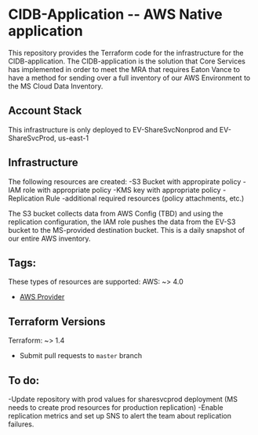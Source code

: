 # CIDB-Application -- AWS Native application
This repository provides the Terraform code for the infrastructure for the CIDB-application. The CIDB-application is the solution that Core Services has implemented in order to meet the MRA that requires Eaton Vance to have a method for sending over a full inventory of our AWS Environment to the MS Cloud Data Inventory.

## Account Stack
This infrastructure is only deployed to EV-ShareSvcNonprod and EV-ShareSvcProd, us-east-1

## Infrastructure
The following resources are created:
-S3 Bucket with appropirate policy
-IAM role with appropriate policy
-KMS key with appropriate policy
-Replication Rule
-additional required resources (policy attachments, etc.)

The S3 bucket collects data from AWS Config (TBD) and using the replication configuration, the IAM role pushes the data from the EV-S3 bucket to the MS-provided destination bucket. This is a daily snapshot of our entire AWS inventory.

## Tags:




These types of resources are supported:
AWS: ~> 4.0
* [AWS Provider](https://www.terraform.io/docs/providers/aws/)

## Terraform Versions

Terraform: ~> 1.4
* Submit pull requests to `master` branch

## To do:
-Update repository with prod values for sharesvcprod deployment (MS needs to create prod resources for production replication)
-Enable replication metrics and set up SNS to alert the team about replication failures.